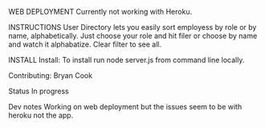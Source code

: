 WEB DEPLOYMENT
Currently not working with Heroku.


INSTRUCTIONS
User Directory lets you easily sort employess by role or by name, alphabetically. Just choose your role and hit filer or choose by name and watch it alphabatize. Clear filter to see all. 

INSTALL
Install: To install run node server.js from command line locally.

Contributing: Bryan Cook

Status
In progress

Dev notes
Working on web deployment but the issues seem to be with heroku not the app.
